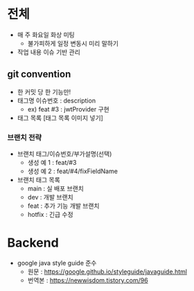 # 전체
- 매 주 화요일 화상 미팅
  - 불가피하게 일정 변동시 미리 말하기
- 작업 내용 이슈 기반 관리

## git convention
- 한 커밋 당 한 기능만!
- 태그명 이슈번호 : description
    - ex) feat #3 : jwtProvider 구현
- 태그 목록
[태그 목록 이미지 넣기] 

### 브랜치 전략 
- 브랜치 태그/이슈번호/부가설명(선택)
  - 생성 예 1 : feat/#3
  - 생성 예 2 : feat/#4/fixFieldName
- 브랜치 태그 목록 
  - main : 실 배포 브랜치
  - dev : 개발 브랜치
  - feat : 추가 기능 개발 브랜치
  - hotfix : 긴급 수정

# Backend
- google java style guide 준수
  - 원문 : https://google.github.io/styleguide/javaguide.html
  - 번역본 : https://newwisdom.tistory.com/96